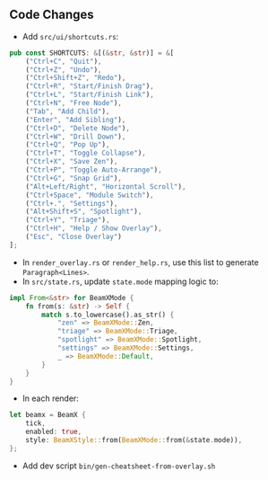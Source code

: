 ## Code Changes

- Add `src/ui/shortcuts.rs`:
```rust
pub const SHORTCUTS: &[(&str, &str)] = &[
    ("Ctrl+C", "Quit"),
    ("Ctrl+Z", "Undo"),
    ("Ctrl+Shift+Z", "Redo"),
    ("Ctrl+R", "Start/Finish Drag"),
    ("Ctrl+L", "Start/Finish Link"),
    ("Ctrl+N", "Free Node"),
    ("Tab", "Add Child"),
    ("Enter", "Add Sibling"),
    ("Ctrl+D", "Delete Node"),
    ("Ctrl+W", "Drill Down"),
    ("Ctrl+Q", "Pop Up"),
    ("Ctrl+T", "Toggle Collapse"),
    ("Ctrl+X", "Save Zen"),
    ("Ctrl+P", "Toggle Auto-Arrange"),
    ("Ctrl+G", "Snap Grid"),
    ("Alt+Left/Right", "Horizontal Scroll"),
    ("Ctrl+Space", "Module Switch"),
    ("Ctrl+.", "Settings"),
    ("Alt+Shift+S", "Spotlight"),
    ("Ctrl+Y", "Triage"),
    ("Ctrl+H", "Help / Show Overlay"),
    ("Esc", "Close Overlay")
];
```

- In `render_overlay.rs` or `render_help.rs`, use this list to generate `Paragraph<Lines>`.
- In `src/state.rs`, update `state.mode` mapping logic to:
```rust
impl From<&str> for BeamXMode {
    fn from(s: &str) -> Self {
        match s.to_lowercase().as_str() {
            "zen" => BeamXMode::Zen,
            "triage" => BeamXMode::Triage,
            "spotlight" => BeamXMode::Spotlight,
            "settings" => BeamXMode::Settings,
            _ => BeamXMode::Default,
        }
    }
}
```

- In each render:
```rust
let beamx = BeamX {
    tick,
    enabled: true,
    style: BeamXStyle::from(BeamXMode::from(&state.mode)),
};
```

- Add dev script `bin/gen-cheatsheet-from-overlay.sh`
